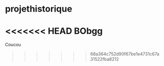 # projethistorique
<<<<<<< HEAD
BObgg
=======
Coucou
>>>>>>> 68a364c752d90f67be1e4731c67a31522fba8212
